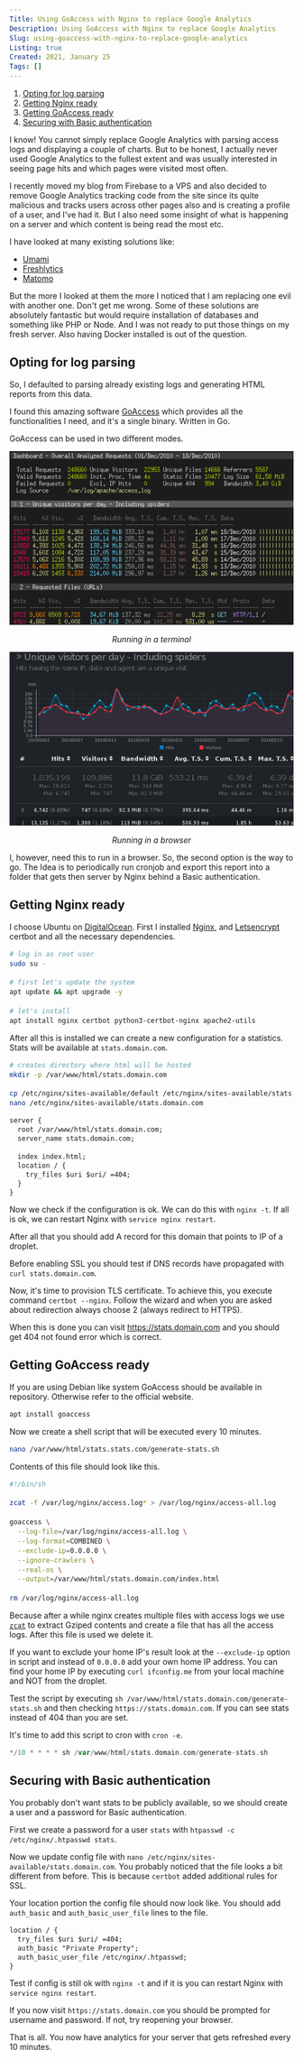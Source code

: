 ```yaml
---
Title: Using GoAccess with Nginx to replace Google Analytics
Description: Using GoAccess with Nginx to replace Google Analytics
Slug: using-goaccess-with-nginx-to-replace-google-analytics
Listing: true
Created: 2021, January 25
Tags: []
---
```


1. [Opting for log parsing](#opting-for-log-parsing)
2. [Getting Nginx ready](#getting-nginx-ready)
3. [Getting GoAccess ready](#getting-goaccess-ready)
4. [Securing with Basic authentication](#securing-with-basic-authentication)

I know! You cannot simply replace Google Analytics with parsing access logs and displaying a couple of charts. But to be honest, I actually never used Google Analytics to the fullest extent and was usually interested in seeing page hits and which pages were visited most often.

I recently moved my blog from Firebase to a VPS and also decided to remove Google Analytics tracking code from the site since its quite malicious and tracks users across other pages also and is creating a profile of a user, and I've had it. But I also need some insight of what is happening on a server and which content is being read the most etc.

I have looked at many existing solutions like:
- [Umami](https://umami.is/)
- [Freshlytics](https://github.com/sheshbabu/freshlytics)
- [Matomo](https://matomo.org/)

But the more I looked at them the more I noticed that I am replacing one evil with another one. Don't get me wrong. Some of these solutions are absolutely fantastic but would require installation of databases and something like PHP or Node. And I was not ready to put those things on my fresh server. Also having Docker installed is out of the question.

## Opting for log parsing

So, I defaulted to parsing already existing logs and generating HTML reports from this data.

I found this amazing software [GoAccess](https://goaccess.io/) which provides all the functionalities I need, and it's a single binary. Written in Go.

GoAccess can be used in two different modes.

![GoAccess Terminal](/assets/goaccess/goaccess-dash-term.png)
<center><i>Running in a terminal</i></center>

![GoAccess HTML](/assets/goaccess/goaccess-dash-html.png)
<center><i>Running in a browser</i></center>

I, however, need this to run in a browser. So, the second option is the way to go. The Idea is to periodically run cronjob and export this report into a folder that gets then server by Nginx behind a Basic authentication.

## Getting Nginx ready

I choose Ubuntu on [DigitalOcean](https://www.digitalocean.com/). First I installed [Nginx](https://nginx.org/en/), and [Letsencrypt](https://letsencrypt.org/getting-started/) certbot and all the necessary dependencies.

```sh
# log in as root user
sudo su -

# first let's update the system
apt update && apt upgrade -y

# let's install
apt install nginx certbot python3-certbot-nginx apache2-utils
```

After all this is installed we can create a new configuration for a statistics. Stats will be available at `stats.domain.com`.

```sh
# creates directory where html will be hosted
mkdir -p /var/www/html/stats.domain.com

cp /etc/nginx/sites-available/default /etc/nginx/sites-available/stats.domain.com
nano /etc/nginx/sites-available/stats.domain.com
```

```nginx
server {
  root /var/www/html/stats.domain.com;
  server_name stats.domain.com;

  index index.html;
  location / {
    try_files $uri $uri/ =404;
  }
}
```

Now we check if the configuration is ok. We can do this with `nginx -t`. If all is ok, we can restart Nginx with `service nginx restart`.

After all that you should add A record for this domain that points to IP of a droplet.

Before enabling SSL you should test if DNS records have propagated with `curl stats.domain.com`.

Now, it's time to provision TLS certificate. To achieve this, you execute command `certbot --nginx`. Follow the wizard and when you are asked about redirection always choose 2 (always redirect to HTTPS).

When this is done you can visit https://stats.domain.com and you should get 404 not found error which is correct.


## Getting GoAccess ready

If you are using Debian like system GoAccess should be available in repository. Otherwise refer to the official website.

```sh
apt install goaccess
```

Now we create a shell script that will be executed every 10 minutes.

```sh
nano /var/www/html/stats.stats.com/generate-stats.sh
```

Contents of this file should look like this.

```sh
#!/bin/sh

zcat -f /var/log/nginx/access.log* > /var/log/nginx/access-all.log

goaccess \
  --log-file=/var/log/nginx/access-all.log \
  --log-format=COMBINED \
  --exclude-ip=0.0.0.0 \
  --ignore-crawlers \
  --real-os \
  --output=/var/www/html/stats.domain.com/index.html

rm /var/log/nginx/access-all.log
```

Because after a while nginx creates multiple files with access logs we use [`zcat`](https://linux.die.net/man/1/zcat) to extract Gziped contents and create a file that has all the access logs. After this file is used we delete it.

If you want to exclude your home IP's result look at the `--exclude-ip` option in script and instead of `0.0.0.0` add your own home IP address. You can find your home IP by executing `curl ifconfig.me` from your local machine and NOT from the droplet.

Test the script by executing `sh /var/www/html/stats.domain.com/generate-stats.sh` and then checking `https://stats.domain.com`. If you can see stats instead of 404 than you are set.

It's time to add this script to cron with `cron -e`.

```go
*/10 * * * * sh /var/www/html/stats.domain.com/generate-stats.sh
```

## Securing with Basic authentication

You probably don't want stats to be publicly available, so we should create a user and a password for Basic authentication.

First we create a password for a user `stats` with `htpasswd -c /etc/nginx/.htpasswd stats`.

Now we update config file with `nano /etc/nginx/sites-available/stats.domain.com`. You probably noticed that the file looks a bit different from before. This is because `certbot` added additional rules for SSL.

Your location portion the config file should now look like. You should add `auth_basic` and `auth_basic_user_file` lines to the file.

```nginx
location / {
  try_files $uri $uri/ =404;
  auth_basic "Private Property";
  auth_basic_user_file /etc/nginx/.htpasswd;
}
```

Test if config is still ok with `nginx -t` and if it is you can restart Nginx with `service nginx restart`.

If you now visit `https://stats.domain.com` you should be prompted for username and password. If not, try reopening your browser.

That is all. You now have analytics for your server that gets refreshed every 10 minutes.
